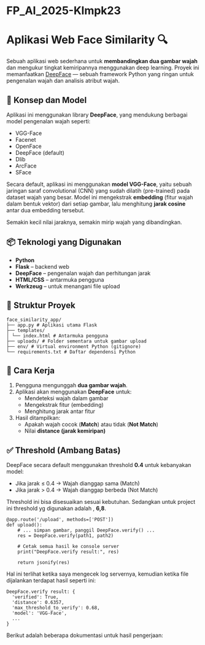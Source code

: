# FP_AI_2025-Klmpk23

# Aplikasi Web Face Similarity 🔍

Sebuah aplikasi web sederhana untuk **membandingkan dua gambar wajah** dan mengukur tingkat kemiripannya menggunakan deep learning. Proyek ini memanfaatkan [DeepFace](https://github.com/serengil/deepface) — sebuah framework Python yang ringan untuk pengenalan wajah dan analisis atribut wajah.

## 🧠 Konsep dan Model

Aplikasi ini menggunakan library **DeepFace**, yang mendukung berbagai model pengenalan wajah seperti:

- VGG-Face
- Facenet
- OpenFace
- DeepFace (default)
- Dlib
- ArcFace
- SFace

Secara default, aplikasi ini menggunakan **model VGG-Face**, yaitu sebuah jaringan saraf convolutional (CNN) yang sudah dilatih (pre-trained) pada dataset wajah yang besar. Model ini mengekstrak **embedding** (fitur wajah dalam bentuk vektor) dari setiap gambar, lalu menghitung **jarak cosine** antar dua embedding tersebut.

Semakin kecil nilai jaraknya, semakin mirip wajah yang dibandingkan.

## 📦 Teknologi yang Digunakan

- **Python**
- **Flask** – backend web
- **DeepFace** – pengenalan wajah dan perhitungan jarak
- **HTML/CSS** – antarmuka pengguna
- **Werkzeug** – untuk menangani file upload

## 📁 Struktur Proyek

```
face_similarity_app/
├── app.py # Aplikasi utama Flask
├── templates/
│ └── index.html # Antarmuka pengguna
├── uploads/ # Folder sementara untuk gambar upload
├── env/ # Virtual environment Python (gitignore)
└── requirements.txt # Daftar dependensi Python
```


## 🚀 Cara Kerja

1. Pengguna mengunggah **dua gambar wajah**.
2. Aplikasi akan menggunakan **DeepFace** untuk:
   - Mendeteksi wajah dalam gambar
   - Mengekstrak fitur (embedding)
   - Menghitung jarak antar fitur
3. Hasil ditampilkan:
   - Apakah wajah cocok (**Match**) atau tidak (**Not Match**)
   - Nilai **distance (jarak kemiripan)**

## ✅ Threshold (Ambang Batas)

DeepFace secara default menggunakan threshold **0.4** untuk kebanyakan model:
- Jika jarak ≤ 0.4 → Wajah dianggap sama (Match)
- Jika jarak > 0.4 → Wajah dianggap berbeda (Not Match)

Threshold ini bisa disesuaikan sesuai kebutuhan. Sedangkan untuk project ini threshold yg digunakan adalah , **6,8**.

```
@app.route('/upload', methods=['POST'])
def upload():
    # ... simpan gambar, panggil DeepFace.verify() ...
    res = DeepFace.verify(path1, path2)

    # Cetak semua hasil ke console server
    print("DeepFace.verify result:", res)

    return jsonify(res)

```

Hal ini terlihat ketika saya mengecek log servernya, kemudian ketika file dijalankan terdapat hasil seperti ini:

```
DeepFace.verify result: {
  'verified': True,
  'distance': 0.6357,
  'max_threshold_to_verify': 0.68,
  'model': 'VGG-Face',
  ...
}

```

Berikut adalah beberapa dokumentasi untuk hasil pengerjaan:
